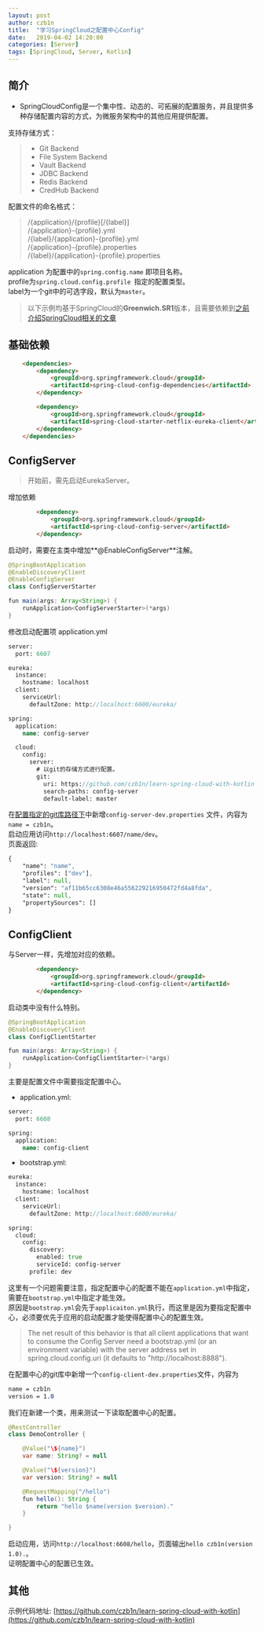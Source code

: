 ```yaml
---
layout: post
author: czb1n
title:  "学习SpringCloud之配置中心Config"
date:   2019-04-02 14:20:00
categories: [Server]
tags: [SpringCloud, Server, Kotlin]
---
```


## 简介
- SpringCloudConfig是一个集中性、动态的、可拓展的配置服务，并且提供多种存储配置内容的方式，为微服务架构中的其他应用提供配置。

支持存储方式：
> - Git Backend
> - File System Backend
> - Vault Backend
> - JDBC Backend
> - Redis Backend
> - CredHub Backend

配置文件的命名格式：
> /{application}/{profile}[/{label}]  
> /{application}-{profile}.yml  
> /{label}/{application}-{profile}.yml  
> /{application}-{profile}.properties  
> /{label}/{application}-{profile}.properties

application 为配置中的``` spring.config.name ``` 即项目名称。  
profile为``` spring.cloud.config.profile  ```指定的配置类型。  
label为一个git中的可选字段，默认为``` master ```。

> 以下示例均基于SpringCloud的**Greenwich.SR1**版本，且需要依赖到[之前介绍SpringCloud相关的文章](http://www.zbin.tech/tags.html#SpringCloud)

## 基础依赖

``` Html
    <dependencies>
        <dependency>
            <groupId>org.springframework.cloud</groupId>
            <artifactId>spring-cloud-config-dependencies</artifactId>
        </dependency>

        <dependency>
            <groupId>org.springframework.cloud</groupId>
            <artifactId>spring-cloud-starter-netflix-eureka-client</artifactId>
        </dependency>
    </dependencies>
```

## ConfigServer
> 开始前，需先启动EurekaServer。

增加依赖
``` Html
        <dependency>
            <groupId>org.springframework.cloud</groupId>
            <artifactId>spring-cloud-config-server</artifactId>
        </dependency>
```

启动时，需要在主类中增加**@EnableConfigServer**注解。
``` Java
@SpringBootApplication
@EnableDiscoveryClient
@EnableConfigServer
class ConfigServerStarter

fun main(args: Array<String>) {
    runApplication<ConfigServerStarter>(*args)
}
```

修改启动配置项 application.yml
``` Sass
server:
  port: 6607

eureka:
  instance:
    hostname: localhost
  client:
    serviceUrl:
      defaultZone: http://localhost:6600/eureka/

spring:
  application:
    name: config-server

  cloud:
    config:
      server:
        # 以git的存储方式进行配置。
        git:
          uri: https://github.com/czb1n/learn-spring-cloud-with-kotlin
          search-paths: config-server
          default-label: master
```
在[配置指定的git库路径下](https://github.com/czb1n/learn-spring-cloud-with-kotlin/tree/master/config-server)中新增``` config-server-dev.properties ``` 文件，内容为```name = czb1n```。  
启动应用访问``` http://localhost:6607/name/dev ```。  
页面返回:
``` Sass
{
	"name": "name",
	"profiles": ["dev"],
	"label": null,
	"version": "af11b65cc6308e46a556229216950472fd4a8fda",
	"state": null,
	"propertySources": []
}
```

## ConfigClient

与Server一样，先增加对应的依赖。
``` Html
        <dependency>
            <groupId>org.springframework.cloud</groupId>
            <artifactId>spring-cloud-config-client</artifactId>
        </dependency>
```
启动类中没有什么特别。
``` Java
@SpringBootApplication
@EnableDiscoveryClient
class ConfigClientStarter

fun main(args: Array<String>) {
    runApplication<ConfigClientStarter>(*args)
}
```
主要是配置文件中需要指定配置中心。
- application.yml:

``` Sass
server:
  port: 6608

spring:
  application:
    name: config-client
```
- bootstrap.yml:

``` Sass
eureka:
  instance:
    hostname: localhost
  client:
    serviceUrl:
      defaultZone: http://localhost:6600/eureka/

spring:
  cloud:
    config:
      discovery:
        enabled: true
        serviceId: config-server
      profile: dev
```
这里有一个问题需要注意，指定配置中心的配置不能在``` application.yml ```中指定，需要在``` bootstrap.yml ```中指定才能生效。  
原因是``` bootstrap.yml ```会先于``` applicaiton.yml ```执行，而这里是因为要指定配置中心，必须要优先于应用的启动配置才能使得配置中心的配置生效。  
> The net result of this behavior is that all client applications that want to consume the Config Server need a bootstrap.yml (or an environment variable) with the server address set in spring.cloud.config.uri (it defaults to "http://localhost:8888").  

在配置中心的git库中新增一个``` config-client-dev.properties ```文件，内容为
``` Sass
name = czb1n
version = 1.0
```
我们在新建一个类，用来测试一下读取配置中心的配置。
``` Java
@RestController
class DemoController {

    @Value("\${name}")
    var name: String? = null

    @Value("\${version}")
    var version: String? = null

    @RequestMapping("/hello")
    fun hello(): String {
        return "hello $name(version $version)."
    }

}
```
启动应用，访问``` http://localhost:6608/hello ```，页面输出``` hello czb1n(version 1.0). ```。  
证明配置中心的配置已生效。

## 其他

示例代码地址: [https://github.com/czb1n/learn-spring-cloud-with-kotlin](https://github.com/czb1n/learn-spring-cloud-with-kotlin)

